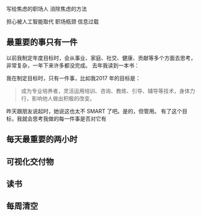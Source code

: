 写给焦虑的职场人
消除焦虑的方法

担心被人工智能取代
职场瓶颈
信息过载

## 最重要的事只有一件
以前我制定年度目标时，会从事业、家庭、社交、健康、贡献等多个方面去思考，非常复杂，一年下来许多都没完成。
去年我读到一本书：

我在制定目标时，只有一件事，比如我2017 年的目标是：
>成为专业培养者，灵活运用培训、咨询、教练、引导、辅导等技术，身体力行，影响他人做出积极的改变。

昨天跟朋友说起时，她说这也太不 SMART 了吧。是的，但管用。
有了这个目标，我就会思考我做的每一件事是否对它有

## 每天最重要的两小时

## 可视化交付物

## 读书

## 每周清空